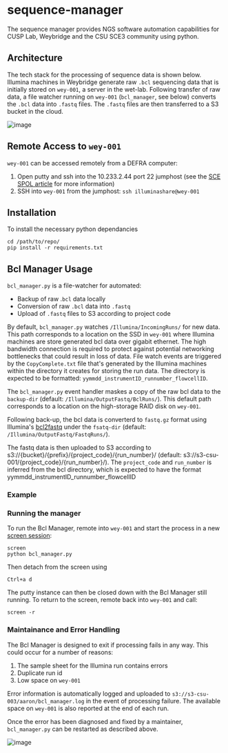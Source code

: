 # sequence-manager

The sequence manager provides NGS software automation capabilities for CUSP Lab, Weybridge and the CSU SCE3 community using python.

## Architecture

The tech stack for the processing of sequence data is shown below. Illumina machines in Weybridge generate raw `.bcl` sequencing data that is initially stored on `wey-001`, a server in the wet-lab. Following transfer of raw data, a file watcher running on `wey-001` (`bcl_manager`, see below) converts the `.bcl` data into `.fastq` files. The `.fastq` files are then transferred to a S3 bucket in the cloud.

![image](https://user-images.githubusercontent.com/6979169/124135441-b821fd80-da7b-11eb-8c64-eaed1084a8c6.png)


## Remote Access to `wey-001`

`wey-001` can be accessed remotely from a DEFRA computer: 
1. Open putty and ssh into the 10.233.2.44 port 22 jumphost (see the [SCE SPOL article](https://defra.sharepoint.com/teams/Team741/SitePages/SSH-access-to-virtual-machine.aspx) for more information)
2. SSH into `wey-001` from the jumphost: ```ssh illuminashare@wey-001```

## Installation

To install the necessary python dependancies

```
cd /path/to/repo/
pip install -r requirements.txt
```

## Bcl Manager Usage

`bcl_manager.py` is a file-watcher for automated: 
- Backup of raw .`bcl` data locally
- Conversion of raw `.bcl` data into `.fastq`
- Upload of `.fastq` files to S3 according to project code

By default, `bcl_manager.py` watches `/Illumina/IncomingRuns/` for new data. This path corresponds to a location on the SSD in `wey-001` where Illumina machines are store generated bcl data over gigabit ethernet. The high bandwidth connection is required to protect against potential networking bottlenecks that could result in loss of data. File watch events are triggered by the `CopyComplete.txt` file that's generated by the Illumina machines within the directory it creates for storing the run data. The directory is expected to be formatted: `yymmdd_instrumentID_runnumber_flowcellID`. 

The `bcl_manager.py` event handler maskes a copy of the raw bcl data to the `backup-dir` (default: `/Illumina/OutputFastq/BclRuns/`). This default path corresponds to  a location on the high-storage RAID disk on `wey-001`. 

Following back-up, the bcl data is converterd to `fastq.gz` format using Illumina's [bcl2fastq](https://emea.support.illumina.com/sequencing/sequencing_software/bcl-convert.html) under the `fsatq-dir` (default: `/Illumina/OutputFastq/FastqRuns/`). 

The fastq data is then uploaded to S3 according to s3://{bucket}/{prefix}/{project_code}/{run_number}/ (default: s3://s3-csu-001/{project_code}/{run_number}/). The `project_code` and `run_number` is inferred from the bcl directory, which is expected to have the format yymmdd_instrumentID_runnumber_flowcellID 

### Example 

###

### Running the manager

To run the Bcl Manager, remote into `wey-001` and start the process in a new [screen session](https://linuxize.com/post/how-to-use-linux-screen/):
```
screen
python bcl_manager.py
```
Then detach from the screen using
```
Ctrl+a d
```

The putty instance can then be closed down with the Bcl Manager still running. To return to the screen, remote back into `wey-001` and call:
```
screen -r
```

### Maintainance and Error Handling

The Bcl Manager is designed to exit if processing fails in any way. This could occur for a number of reasons:
1. The sample sheet for the Illumina run contains errors
2. Duplicate run id
3. Low space on `wey-001`

Error information is automatically logged and uploaded to `s3://s3-csu-003/aaron/bcl_manager.log` in the event of processing failure. The available space on `wey-001` is also reported at the end of each run.

Once the error has been diagnosed and fixed by a maintainer, `bcl_manager.py` can be restarted as described above.

![image](https://user-images.githubusercontent.com/6979169/124142307-0803c300-da82-11eb-9902-a2404c526c36.png)

